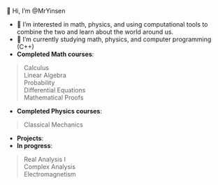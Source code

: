 👋 Hi, I’m @MrYinsen
- 👀 I’m interested in math, physics, and using computational tools to combine the two and learn about the world around us.    
- 🌱 I’m currently studying math, physics, and computer programming (C++)  
- **Completed Math courses**:  
> Calculus  
> Linear Algebra  
> Probability  
> Differential Equations  
> Mathematical Proofs  
- **Completed Physics courses**:
> Classical Mechanics  
- **Projects**:  
- **In progress**:  
> Real Analysis I  
> Complex Analysis  
> Electromagnetism  

<!---
MrYinsen/MrYinsen is a ✨ special ✨ repository because its `README.md` (this file) appears on your GitHub profile.
You can click the Preview link to take a look at your changes.
--->
